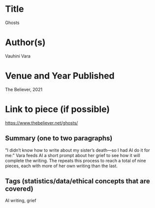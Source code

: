 # Title

Ghosts

# Author(s)

Vauhini Vara

# Venue and Year Published

The Believer, 2021

# Link to piece (if possible)

https://www.thebeliever.net/ghosts/

## Summary (one to two paragraphs)

"I didn’t know how to write about my sister’s death—so I had AI do it for me:" Vara feeds AI a short prompt about her grief to see how it will complete the writing. The repeats this process to reach a total of nine pieces, each with more of her own writing than the last. 

## Tags (statistics/data/ethical concepts that are covered)

AI writing, grief

